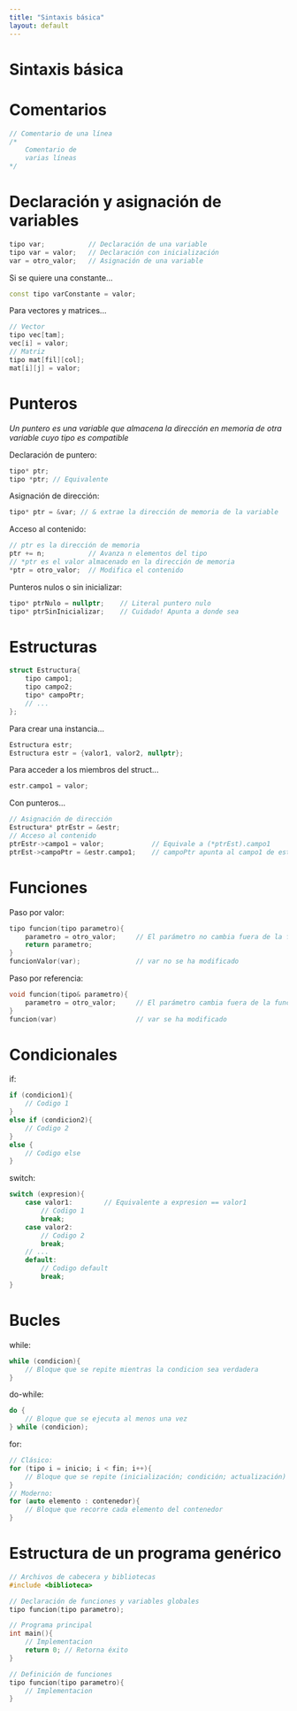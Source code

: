 ```yaml
---
title: "Sintaxis básica"
layout: default
---
```


# **Sintaxis básica**

# Comentarios

```cpp
// Comentario de una línea
/*
    Comentario de
    varias líneas
*/
```

# Declaración y asignación de variables
```cpp
tipo var;           // Declaración de una variable
tipo var = valor;   // Declaración con inicialización
var = otro_valor;   // Asignación de una variable
```
Si se quiere una constante...
```cpp
const tipo varConstante = valor;
```
Para vectores y matrices...
```cpp
// Vector
tipo vec[tam];
vec[i] = valor;
// Matriz
tipo mat[fil][col];
mat[i][j] = valor;
```

# Punteros
*Un puntero es una variable que almacena la dirección en memoria de otra variable cuyo tipo es compatible*

Declaración de puntero:
```cpp
tipo* ptr;
tipo *ptr; // Equivalente
```
Asignación de dirección:
```cpp
tipo* ptr = &var; // & extrae la dirección de memoria de la variable
```
Acceso al contenido:
```cpp
// ptr es la dirección de memoria
ptr += n;           // Avanza n elementos del tipo
// *ptr es el valor almacenado en la dirección de memoria
*ptr = otro_valor;  // Modifica el contenido
```
Punteros nulos o sin inicializar:
```cpp
tipo* ptrNulo = nullptr;    // Literal puntero nulo
tipo* ptrSinInicializar;    // Cuidado! Apunta a donde sea
```

# Estructuras
```cpp
struct Estructura{
    tipo campo1;
    tipo campo2;
    tipo* campoPtr;
    // ...
};
```
Para crear una instancia...
```cpp
Estructura estr;
Estructura estr = {valor1, valor2, nullptr};
```
Para acceder a los miembros del struct...
```cpp
estr.campo1 = valor;
```
Con punteros...
```cpp
// Asignación de dirección
Estructura* ptrEstr = &estr;
// Acceso al contenido
ptrEstr->campo1 = valor;            // Equivale a (*ptrEst).campo1
ptrEst->campoPtr = &estr.campo1;    // campoPtr apunta al campo1 de estr.
```

# Funciones
Paso por valor:
```cpp
tipo funcion(tipo parametro){
    parametro = otro_valor;     // El parámetro no cambia fuera de la función (copia local)
    return parametro;
}
funcionValor(var);              // var no se ha modificado
```
Paso por referencia:
```cpp
void funcion(tipo& parametro){
    parametro = otro_valor;     // El parámetro cambia fuera de la función
}
funcion(var)                    // var se ha modificado
```

# Condicionales
if:
```cpp
if (condicion1){
    // Codigo 1
}
else if (condicion2){
    // Codigo 2
}
else {
    // Codigo else
}
```
switch:
```cpp
switch (expresion){
    case valor1:        // Equivalente a expresion == valor1
        // Codigo 1
        break;
    case valor2:
        // Codigo 2
        break;
    // ...
    default:
        // Codigo default
        break;
}
```

# Bucles
while:
```cpp
while (condicion){
    // Bloque que se repite mientras la condicion sea verdadera
}
```
do-while:
```cpp
do {
    // Bloque que se ejecuta al menos una vez
} while (condicion);
```
for:
```cpp
// Clásico:
for (tipo i = inicio; i < fin; i++){
    // Bloque que se repite (inicialización; condición; actualización)
}
// Moderno:
for (auto elemento : contenedor){
    // Bloque que recorre cada elemento del contenedor
}
```

# Estructura de un programa genérico
```cpp
// Archivos de cabecera y bibliotecas
#include <biblioteca>

// Declaración de funciones y variables globales
tipo funcion(tipo parametro);

// Programa principal
int main(){
    // Implementacion
    return 0; // Retorna éxito
}

// Definición de funciones
tipo funcion(tipo parametro){
    // Implementacion
}
```